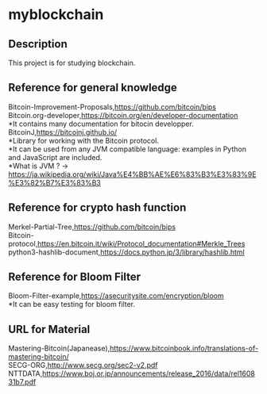 # myblockchain

## Description
This project is for studying blockchain.

## Reference for general knowledge
Bitcoin-Improvement-Proposals,https://github.com/bitcoin/bips  
Bitcoin.org-developer,https://bitcoin.org/en/developer-documentation  
*It contains many documentation for bitocin developper.  
BitcoinJ,https://bitcoinj.github.io/  
*Library for working with the Bitcoin protocol.  
*It can be used from any JVM compatible language: examples in Python and JavaScript are included.    
*What is JVM ? → https://ja.wikipedia.org/wiki/Java%E4%BB%AE%E6%83%B3%E3%83%9E%E3%82%B7%E3%83%B3  
  
## Reference for crypto hash function
Merkel-Partial-Tree,https://github.com/bitcoin/bips  
Bitcoin-protocol,https://en.bitcoin.it/wiki/Protocol_documentation#Merkle_Trees  
python3-hashlib-document,https://docs.python.jp/3/library/hashlib.html  

## Reference for Bloom Filter  
Bloom-Filter-example,https://asecuritysite.com/encryption/bloom  
*It can be easy testing for bloom filter.

## URL for Material
Mastering-Bitcoin(Japanease),https://www.bitcoinbook.info/translations-of-mastering-bitcoin/  
SECG-ORG,http://www.secg.org/sec2-v2.pdf  
NTTDATA,https://www.boj.or.jp/announcements/release_2016/data/rel160831b7.pdf  
